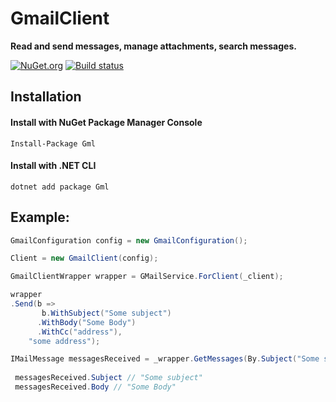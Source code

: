 # GmailClient

**Read and send messages, manage attachments, search messages.**

[![NuGet.org](https://img.shields.io/nuget/v/Gml.svg?style=flat-square&label=NuGet.org)](https://www.nuget.org/packages/Gml/)
[![Build status](https://ci.appveyor.com/api/projects/status/3br33u4wb2xpc4kl/branch/master?svg=true)](https://ci.appveyor.com/project/valeraf23/gmailclient/branch/master)
## Installation

#### Install with NuGet Package Manager Console
```
Install-Package Gml
```
#### Install with .NET CLI
```
dotnet add package Gml
```
## Example:

```csharp
GmailConfiguration config = new GmailConfiguration();

Client = new GmailClient(config);

GmailClientWrapper wrapper = GMailService.ForClient(_client);

wrapper
.Send(b =>
       b.WithSubject("Some subject")
      .WithBody("Some Body")
      .WithCc("address"),
    "some address");

IMailMessage messagesReceived = _wrapper.GetMessages(By.Subject("Some subject"))[0];
 
 messagesReceived.Subject // "Some subject"
 messagesReceived.Body // "Some Body"
  
  ```
  
